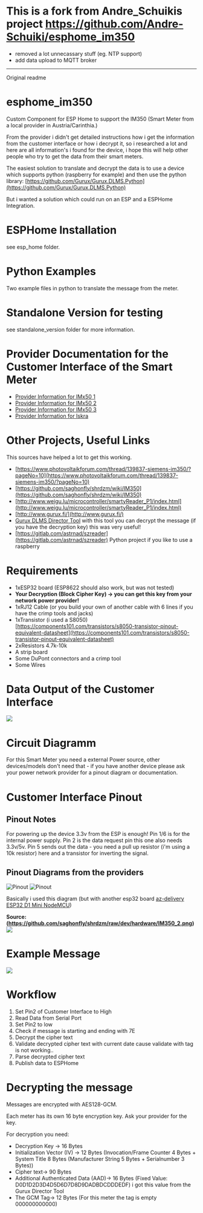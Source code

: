 # This is a fork from Andre_Schuikis project  https://github.com/Andre-Schuiki/esphome_im350
- removed a lot unnecassary stuff (eg. NTP support)
- add data upload to MQTT broker

-------
Original readme

# esphome_im350
Custom Component for ESP Home to support the IM350 (Smart Meter from a local provider in Austria/Carinthia.)

From the provider i didn't get detailed instructions how i get the information from the customer interface or how i decrypt it, so i researched a lot and here are all information's i found for the device, i hope this will help other people who try to get the data from their smart meters.

The easiest solution to translate and decrypt the data is to use a device which supports python (raspberry for example) and then use the python library: [https://github.com/Gurux/Gurux.DLMS.Python](https://github.com/Gurux/Gurux.DLMS.Python)

But i wanted a solution which could run on an ESP and a ESPHome Integration.

# ESPHome Installation
see esp_home folder.

# Python Examples
Two example files in python to translate the message from the meter.

# Standalone Version for testing
see standalone_version folder for more information.

# Provider Documentation for the Customer Interface of the Smart Meter
* [Provider Information for IMx50 1](docs/provider_informations/im350.pdf)
* [Provider Information for IMx50 2](docs/provider_informations/IMx50_1.pdf)
* [Provider Information for IMx50 3](docs/provider_informations/IMx50_2.pdf)
* [Provider Information for Iskra](docs/provider_informations/iskra.pdf)

# Other Projects, Useful Links
This sources have helped a lot to get this working.
* [https://www.photovoltaikforum.com/thread/139837-siemens-im350/?pageNo=10](https://www.photovoltaikforum.com/thread/139837-siemens-im350/?pageNo=10)
* [https://github.com/saghonfly/shrdzm/wiki/IM350](https://github.com/saghonfly/shrdzm/wiki/IM350)
* [http://www.weigu.lu/microcontroller/smartyReader_P1/index.html](http://www.weigu.lu/microcontroller/smartyReader_P1/index.html)
* [http://www.gurux.fi/](http://www.gurux.fi/)
* [Gurux DLMS Director Tool](http://www.gurux.fi/Downloads/gxdlmsdirector46/GXDLMSDirector.application) with this tool you can decrypt the message (if you have the decryption key) this was very useful!
* [https://gitlab.com/astrnad/szreader](https://gitlab.com/astrnad/szreader) Python project if you like to use a raspberry

# Requirements
* 1xESP32 board (ESP8622 should also work, but was not tested)
* **Your Decryption (Block Cipher Key) -> you can get this key from your network power provider!**
* 1xRJ12 Cable (or you build your own of another cable with 6 lines if you have the crimp tools and jacks)
* 1xTransistor (i used a S8050)
[https://components101.com/transistors/s8050-transistor-pinout-equivalent-datasheet](https://components101.com/transistors/s8050-transistor-pinout-equivalent-datasheet)
* 2xResistors 4.7k-10k
* A strip board
* Some DuPont connectors and a crimp tool
* Some Wires

# Data Output of the Customer Interface
![](docs/images/data_output_customer_interface.png)

# Circuit Diagramm
For this Smart Meter you need a external Power source, other devices/models don't need that - if you have another device please ask your power network provider for a pinout diagram or documentation.

# Customer Interface Pinout

## Pinout Notes
For powering up the device 3.3v from the ESP is enough!
Pin 1/6 is for the internal power supply.
Pin 2 is the data request pin this one also needs 3.3v/5v.
Pin 5 sends out the data - you need a pull up resistor (i'm using a 10k resistor) here and a transistor for inverting the signal.

## Pinout Diagrams from the providers
![Pinout](docs/images/customer_interface_pinout.png)
![Pinout](docs/images/pinout_2.png)


Basically i used this diagram (but with another esp32 board [az-delivery ESP32 D1 Mini NodeMCU](https://www.az-delivery.de/en/products/esp32-d1-mini?_pos=2&_sid=4f329af42&_ss=r))

**Source: (https://github.com/saghonfly/shrdzm/raw/dev/hardware/IM350_2.png)**
![](docs/images/circuit.png)

# Example Message
![](docs/images/message.png)

# Workflow
1. Set Pin2 of Customer Interface to High
2. Read Data from Serial Port
3. Set Pin2 to low
4. Check if message is starting and ending with 7E
5. Decrypt the cipher text
6. Validate decrypted cipher text with current date cause validate with tag is not working..
7. Parse decrypted cipher text
8. Publish data to ESPHome

# Decrypting the message
Messages are encrypted with AES128-GCM. 

Each meter has its own 16 byte encryption key. Ask your provider for the key.

For decryption you need:
* Decryption Key -> 16 Bytes
* Initialization Vector (IV) -> 12 Bytes (Invocation/Frame Counter 4 Bytes + System Title 8 Bytes (Manufacturer String 5 Bytes + Serialnumber 3 Bytes))
* Cipher text-> 90 Bytes
* Additional Authenticated Data (AAD)-> 16 Bytes (Fixed Value: D0D1D2D3D4D5D6D7D8D9DADBDCDDDEDF) i got this value from the Gurux Director Tool
* The GCM Tag-> 12 Bytes (For this meter the tag is empty 000000000000)
